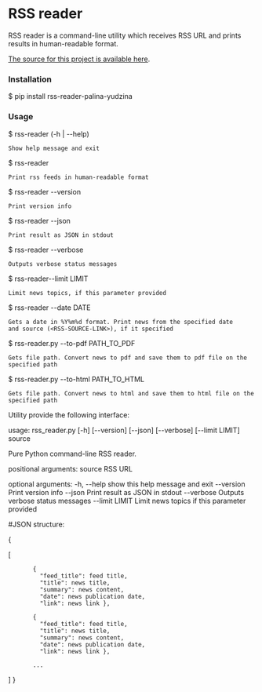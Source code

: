# RSS reader
RSS reader is a command-line utility which receives RSS URL and prints results in human-readable
format.

[The source for this project is available here](https://github.com/PolinaYud/Final-Task).


### Installation
$ pip install rss-reader-palina-yudzina

### Usage
$ rss-reader (-h | --help)

    Show help message and exit

$ rss-reader <RSS-SOURCE-LINK>

    Print rss feeds in human-readable format

$ rss-reader --version

    Print version info

$ rss-reader --json

    Print result as JSON in stdout

$ rss-reader --verbose

    Outputs verbose status messages
    
$ rss-reader--limit LIMIT

    Limit news topics, if this parameter provided

$ rss-reader --date DATE

    Gets a date in %Y%m%d format. Print news from the specified date
    and source (<RSS-SOURCE-LINK>), if it specified

$ rss-reader.py --to-pdf PATH_TO_PDF

    Gets file path. Convert news to pdf and save them to pdf file on the specified path

$ rss-reader.py --to-html PATH_TO_HTML

    Gets file path. Convert news to html and save them to html file on the specified path


    

Utility provide the following interface:

usage: rss_reader.py [-h] [--version] [--json] [--verbose] [--limit LIMIT] source

Pure Python command-line RSS reader.

positional arguments:
  source         RSS URL

optional arguments:
  -h, --help     show this help message and exit
  --version      Print version info
  --json         Print result as JSON in stdout
  --verbose      Outputs verbose status messages
  --limit LIMIT  Limit news topics if this parameter provided

#JSON structure:

{

 [
 
           {      
             "feed_title": feed title,                         
             "title": news title,
             "summary": news content,
             "date": news publication date,
             "link": news link },
           
           {  
             "feed_title": feed title,             
             "title": news title,
             "summary": news content,
             "date": news publication date,
             "link": news link },

           ...
         
 ]
}
